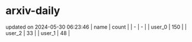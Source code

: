 # arxiv-daily
updated on 2024-05-30 06:23:46
| name | count |
| - | - |
| user_0 | 150 |
| user_2 | 33 |
| user_1 | 48 |
